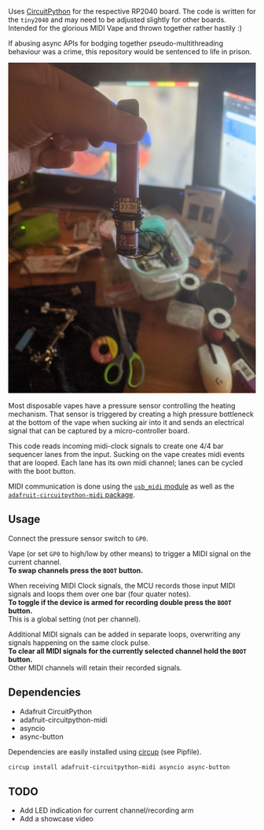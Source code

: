 Uses [CircuitPython](https://docs.circuitpython.org/en/latest/docs/index.html) for the respective RP2040 board.
The code is written for the `tiny2040` and may need to be adjusted slightly for other boards.
Intended for the glorious MIDI Vape and thrown together rather hastily :)

If abusing async APIs for bodging together pseudo-multithreading behaviour was a crime, this repository would be sentenced to life in prison.

![vape picture](https://github.com/sebastian-stubenvoll/midi-vape/blob/main/midi-vape.jpeg)

Most disposable vapes have a pressure sensor controlling the heating mechanism.
That sensor is triggered by creating a high pressure bottleneck at the bottom of
the vape when sucking air into it and sends an electrical signal that can be captured by a micro-controller board.

This code reads incoming midi-clock signals to create one 4/4 bar sequencer lanes from the input.
Sucking on the vape creates midi events that are looped.
Each lane has its own midi channel; lanes can be cycled with the boot button.

MIDI communication is done using the [`usb_midi` module](https://docs.circuitpython.org/en/latest/shared-bindings/usb_midi/index.html) as well as the [`adafruit-circuitpython-midi` package](https://docs.circuitpython.org/projects/midi/en/latest/index.html).

## Usage
Connect the pressure sensor switch to `GP0`.

Vape (or set `GP0` to high/low by other means) to trigger a MIDI signal on the current channel.  
**To swap channels press the `BOOT` button.**

When receiving MIDI Clock signals, the MCU records those input MIDI signals and loops them over one bar (four quater notes).  
**To toggle if the device is armed for recording double press the `BOOT` button.**  
This is a global setting (not per channel).

Additional MIDI signals can be added in separate loops, overwriting any signals happening on the same clock pulse.  
**To clear all MIDI signals for the currently selected channel hold the  `BOOT` button.**  
Other MIDI channels will retain their recorded signals.


## Dependencies

+ Adafruit CircuitPython
+ adafruit-circuitpython-midi
+ asyncio
+ async-button

Dependencies are easily installed using [circup](https://github.com/adafruit/circup#installation) (see Pipfile).
```bash
circup install adafruit-circuitpython-midi asyncio async-button
```


## TODO

+ Add LED indication for current channel/recording arm
+ Add a showcase video
